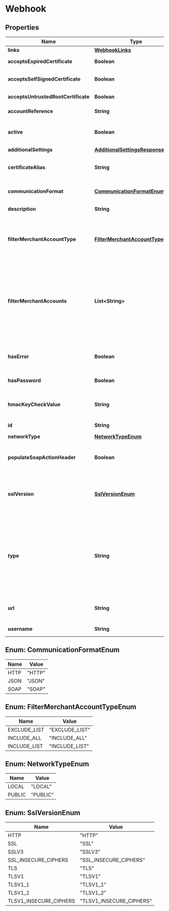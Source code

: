 

# Webhook


## Properties

| Name | Type | Description | Notes |
|------------ | ------------- | ------------- | -------------|
|**links** | [**WebhookLinks**](WebhookLinks.md) |  |  [optional] |
|**acceptsExpiredCertificate** | **Boolean** | Indicates if expired SSL certificates are accepted. Default value: **false**. |  [optional] |
|**acceptsSelfSignedCertificate** | **Boolean** | Indicates if self-signed SSL certificates are accepted. Default value: **false**. |  [optional] |
|**acceptsUntrustedRootCertificate** | **Boolean** | Indicates if untrusted SSL certificates are accepted. Default value: **false**. |  [optional] |
|**accountReference** | **String** | Reference to the account the webook is set on. |  [optional] |
|**active** | **Boolean** | Indicates if the webhook configuration is active. The field must be **true** for you to receive webhooks about events related an account. |  |
|**additionalSettings** | [**AdditionalSettingsResponse**](AdditionalSettingsResponse.md) |  |  [optional] |
|**certificateAlias** | **String** | The alias of our SSL certificate. When you receive a notification from us, the alias from the HMAC signature will match this alias. |  [optional] |
|**communicationFormat** | [**CommunicationFormatEnum**](#CommunicationFormatEnum) | Format or protocol for receiving webhooks. Possible values: * **soap** * **http** * **json**  |  |
|**description** | **String** | Your description for this webhook configuration. |  [optional] |
|**filterMerchantAccountType** | [**FilterMerchantAccountTypeEnum**](#FilterMerchantAccountTypeEnum) | Shows how merchant accounts are included in company-level webhooks. Possible values: * **includeAccounts** * **excludeAccounts** * **allAccounts**: Includes all merchant accounts, and does not require specifying &#x60;filterMerchantAccounts&#x60;. |  [optional] |
|**filterMerchantAccounts** | **List&lt;String&gt;** | A list of merchant account names that are included or excluded from receiving the webhook. Inclusion or exclusion is based on the value defined for &#x60;filterMerchantAccountType&#x60;.  Required if &#x60;filterMerchantAccountType&#x60; is either: * **includeAccounts** * **excludeAccounts**  Not needed for &#x60;filterMerchantAccountType&#x60;: **allAccounts**. |  [optional] |
|**hasError** | **Boolean** | Indicates if the webhook configuration has errors that need troubleshooting. If the value is **true**, troubleshoot the configuration using the [testing endpoint](https://docs.adyen.com/api-explorer/#/ManagementService/v1/post/companies/{companyId}/webhooks/{webhookid}/test). |  [optional] |
|**hasPassword** | **Boolean** | Indicates if the webhook is password protected. |  [optional] |
|**hmacKeyCheckValue** | **String** | The [checksum](https://en.wikipedia.org/wiki/Key_checksum_value) of the HMAC key generated for this webhook. You can use this value to uniquely identify the HMAC key configured for this webhook. |  [optional] |
|**id** | **String** | Unique identifier for this webhook. |  [optional] |
|**networkType** | [**NetworkTypeEnum**](#NetworkTypeEnum) | Network type for Terminal API details webhooks. |  [optional] |
|**populateSoapActionHeader** | **Boolean** | Indicates if the SOAP action header needs to be populated. Default value: **false**.  Only applies if &#x60;communicationFormat&#x60;: **soap**. |  [optional] |
|**sslVersion** | [**SslVersionEnum**](#SslVersionEnum) | SSL version to access the public webhook URL specified in the &#x60;url&#x60; field. Possible values: * **TLSv1.2** * **HTTP** - Only allowed on Test environment.  If not specified, the webhook will use &#x60;sslVersion&#x60;: **TLSv1.2**. |  [optional] |
|**type** | **String** | The type of webhook. Possible values are:  - **standard** - **account-settings-notification** - **banktransfer-notification** - **boletobancario-notification** - **directdebit-notification** - **pending-notification** - **ideal-notification** - **ideal-pending-notification** - **report-notification** - **terminal-api-notification**  Find out more about [standard notification webhooks](https://docs.adyen.com/development-resources/webhooks/understand-notifications#event-codes) and [other types of notifications](https://docs.adyen.com/development-resources/webhooks/understand-notifications#other-notifications). |  |
|**url** | **String** | Public URL where webhooks will be sent, for example **https://www.domain.com/webhook-endpoint**. |  |
|**username** | **String** | Username to access the webhook URL. |  [optional] |



## Enum: CommunicationFormatEnum

| Name | Value |
|---- | -----|
| HTTP | &quot;HTTP&quot; |
| JSON | &quot;JSON&quot; |
| SOAP | &quot;SOAP&quot; |



## Enum: FilterMerchantAccountTypeEnum

| Name | Value |
|---- | -----|
| EXCLUDE_LIST | &quot;EXCLUDE_LIST&quot; |
| INCLUDE_ALL | &quot;INCLUDE_ALL&quot; |
| INCLUDE_LIST | &quot;INCLUDE_LIST&quot; |



## Enum: NetworkTypeEnum

| Name | Value |
|---- | -----|
| LOCAL | &quot;LOCAL&quot; |
| PUBLIC | &quot;PUBLIC&quot; |



## Enum: SslVersionEnum

| Name | Value |
|---- | -----|
| HTTP | &quot;HTTP&quot; |
| SSL | &quot;SSL&quot; |
| SSLV3 | &quot;SSLV3&quot; |
| SSL_INSECURE_CIPHERS | &quot;SSL_INSECURE_CIPHERS&quot; |
| TLS | &quot;TLS&quot; |
| TLSV1 | &quot;TLSV1&quot; |
| TLSV1_1 | &quot;TLSV1_1&quot; |
| TLSV1_2 | &quot;TLSV1_2&quot; |
| TLSV1_INSECURE_CIPHERS | &quot;TLSV1_INSECURE_CIPHERS&quot; |



